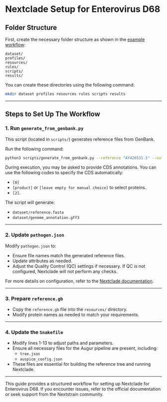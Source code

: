 # Nextclade Setup for Enterovirus D68

## Folder Structure
First, create the necessary folder structure as shown in the [example workflow](https://github.com/nextstrain/nextclade_data/tree/master/docs/example-workflow):

```
dataset/
profiles/
resources/
rules/
scripts/
results/
```

You can create these directories using the following command:
```bash
mkdir dataset profiles resources rules scripts results
```

---
## Steps to Set Up The Workflow

### 1. Run `generate_from_genbank.py`
This script (located in `scripts/`) generates reference files from GenBank.

Run the following command:
```bash
python3 scripts/generate_from_genbank.py --reference "AY426531.1" --output-dir dataset/
```

During execution, you may be asked to provide CDS annotations. You can use the following codes to specify the CDS automatically:
   - `[0]`
   - `[product]` or `[leave empty for manual choice]` to select proteins.
   - `[2]`.

The script will generate:
- `dataset/reference.fasta`
- `dataset/genome_annotation.gff3`

---
### 2. Update `pathogen.json`
Modify `pathogen.json` to:
- Ensure file names match the generated reference files.
- Update attributes as needed.
- Adjust the Quality Control (QC) settings if necessary. If QC is not configured, Nextclade will not perform any checks.

For more details on configuration, refer to the [Nextclade documentation](https://docs.nextstrain.org/projects/nextclade/en/latest/user/input-files/05-pathogen-config.html).

---
### 3. Prepare `reference.gb`
- Copy the `reference.gb` file into the `resources/` directory.
- Modify protein names as needed to match your requirements.

---
### 4. Update the `Snakefile`
- Modify lines 1-13 to adjust paths and parameters.
- Ensure all necessary files for the Augur pipeline are present, including:
  - `tree.json`
  - `auspice_config.json`
- These files are essential for building the reference tree and running Nextclade.

---
This guide provides a structured workflow for setting up Nextclade for Enterovirus D68. If you encounter issues, refer to the official documentation or seek support from the Nextstrain community.